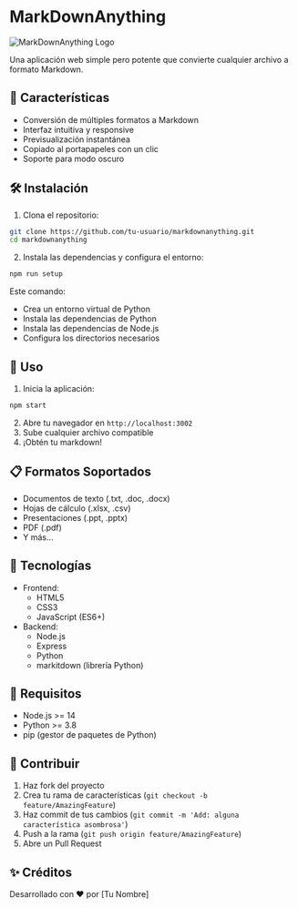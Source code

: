 # MarkDownAnything

![MarkDownAnything Logo](./assets/images/logo.png)

Una aplicación web simple pero potente que convierte cualquier archivo a formato Markdown.

## 🚀 Características

- Conversión de múltiples formatos a Markdown
- Interfaz intuitiva y responsive
- Previsualización instantánea
- Copiado al portapapeles con un clic
- Soporte para modo oscuro

## 🛠️ Instalación

1. Clona el repositorio:
```bash
git clone https://github.com/tu-usuario/markdownanything.git
cd markdownanything
```

2. Instala las dependencias y configura el entorno:
```bash
npm run setup
```

Este comando:
- Crea un entorno virtual de Python
- Instala las dependencias de Python
- Instala las dependencias de Node.js
- Configura los directorios necesarios

## 🚦 Uso

1. Inicia la aplicación:
```bash
npm start
```

2. Abre tu navegador en `http://localhost:3002`
3. Sube cualquier archivo compatible
4. ¡Obtén tu markdown!

## 📋 Formatos Soportados

- Documentos de texto (.txt, .doc, .docx)
- Hojas de cálculo (.xlsx, .csv)
- Presentaciones (.ppt, .pptx)
- PDF (.pdf)
- Y más...

## 🔧 Tecnologías

- Frontend:
  - HTML5
  - CSS3
  - JavaScript (ES6+)
- Backend:
  - Node.js
  - Express
  - Python
  - markitdown (librería Python)

## 📝 Requisitos

- Node.js >= 14
- Python >= 3.8
- pip (gestor de paquetes de Python)

## 🤝 Contribuir

1. Haz fork del proyecto
2. Crea tu rama de características (`git checkout -b feature/AmazingFeature`)
3. Haz commit de tus cambios (`git commit -m 'Add: alguna característica asombrosa'`)
4. Push a la rama (`git push origin feature/AmazingFeature`)
5. Abre un Pull Request

## ✨ Créditos

Desarrollado con ❤️ por [Tu Nombre]

